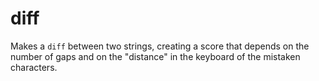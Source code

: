 # diff

Makes a `diff` between two strings, creating a score that depends on the number of gaps and on the "distance" in the keyboard of the mistaken characters.
